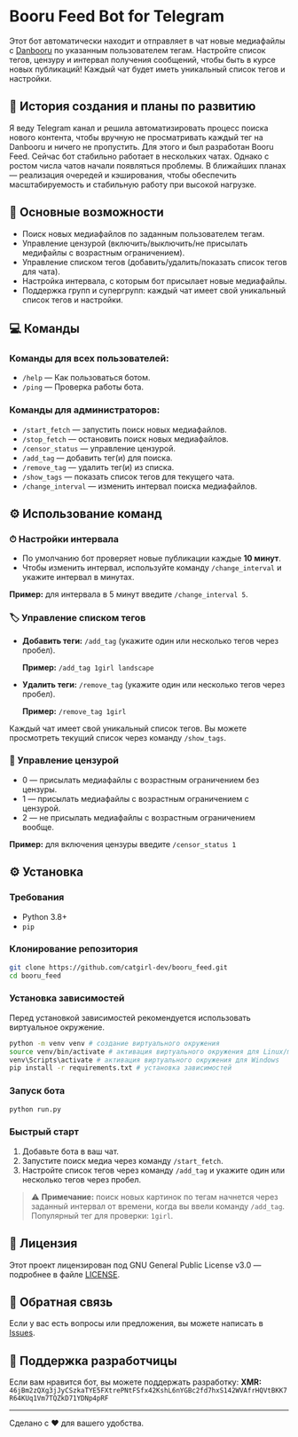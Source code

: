 # Booru Feed Bot for Telegram

Этот бот автоматически находит и отправляет в чат новые медиафайлы с [Danbooru](https://danbooru.donmai.us/) по указанным пользователем тегам. Настройте список тегов, цензуру и интервал получения сообщений, чтобы быть в курсе новых публикаций! Каждый чат будет иметь уникальный список тегов и настройки.


## 📖 История создания и планы по развитию

Я веду Telegram канал и решила автоматизировать процесс поиска нового контента, чтобы вручную не просматривать каждый тег на Danbooru и ничего не пропустить. Для этого и был разработан Booru Feed. Сейчас бот стабильно работает в нескольких чатах. Однако с ростом числа чатов начали появляться проблемы. В ближайших планах — реализация очередей и кэширования, чтобы обеспечить масштабируемость и стабильную работу при высокой нагрузке.

## 🤖 Основные возможности

- Поиск новых медиафайлов по заданным пользователем тегам.
- Управление цензурой (включить/выключить/не присылать медифайлы с возрастным ограничением).
- Управление списком тегов (добавить/удалить/показать список тегов для чата).
- Настройка интервала, с которым бот присылает новые медиафайлы.
- Поддержка групп и супергрупп: каждый чат имеет свой уникальный список тегов и настройки.

## 💻 Команды

### Команды для всех пользователей:
- `/help` — Как пользоваться ботом.
- `/ping` — Проверка работы бота.

### Команды для администраторов:
- `/start_fetch` — запустить поиск новых медиафайлов.
- `/stop_fetch` — остановить поиск новых медиафайлов.
- `/censor_status` — управление цензурой.
- `/add_tag` — добавить тег(и) для поиска.
- `/remove_tag` — удалить тег(и) из списка.
- `/show_tags` — показать список тегов для текущего чата.
- `/change_interval` — изменить интервал поиска медиафайлов.

## ⚙️ Использование команд
### ⏱ Настройки интервала
- По умолчанию бот проверяет новые публикации каждые **10 минут**.
- Чтобы изменить интервал, используйте команду `/change_interval` и укажите интервал в минутах.

**Пример:** для интервала в 5 минут введите `/change_interval 5`.

### 🏷 Управление списком тегов
- **Добавить теги:** `/add_tag` (укажите один или несколько тегов через пробел).
    
  **Пример:** `/add_tag 1girl landscape`
- **Удалить теги:** `/remove_tag` (укажите один или несколько тегов через пробел).
    
  **Пример:** `/remove_tag 1girl`
  
Каждый чат имеет свой уникальный список тегов. Вы можете просмотреть текущий список через команду `/show_tags`.

### 🔞 Управление цензурой
- 0 — присылать медиафайлы с возрастным ограничением без цензуры. 
- 1 — присылать медиафайлы с возрастным ограничением с цензурой. 
- 2 — не присылать медиафайлы с возрастным ограничением вообще.

**Пример:** для включения цензуры введите `/censor_status 1`

## ⚙️ Установка
### Требования

- Python 3.8+
- `pip`
  
### Клонирование репозитория

```sh
git clone https://github.com/catgirl-dev/booru_feed.git
cd booru_feed
```

### Установка зависимостей
Перед установкой зависимостей рекомендуется использовать виртуальное окружение.
```sh
python -m venv venv # создание виртуального окружения
source venv/bin/activate # активация виртуального окружения для Linux/macOS
venv\Scripts\activate # активация виртуального окружения для Windows
pip install -r requirements.txt # установка зависимостей
```

### Запуск бота

```sh
python run.py
```

### Быстрый старт
1. Добавьте бота в ваш чат.
2. Запустите поиск медиа через команду `/start_fetch`.
3. Настройте список тегов через команду `/add_tag` и укажите один или несколько тегов через пробел.

> ⚠️ **Примечание:** поиск новых картинок по тегам начнется через заданный интервал от времени, когда вы ввели команду `/add_tag`. Популярный тег для проверки: `1girl`.

## 📃 Лицензия 
Этот проект лицензирован под GNU General Public License v3.0 — подробнее в файле [LICENSE](LICENSE).

## 📩 Обратная связь

Если у вас есть вопросы или предложения, вы можете написать в [Issues](https://github.com/booru_feed/issues).
## 💖 Поддержка разработчицы

Если вам нравится бот, вы можете поддержать разработку:
**XMR:**  
`46jBm2zQXg3jJyCSzkaTYE5FXtrePNtFSfx42KshL6nYGBc2fd7hxS142WVAfrHQVtBKK7R64KUq1Vm7TQZkD71YDNp4pRF`

---
Сделано с ❤️ для вашего удобства.
